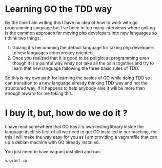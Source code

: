 # Learning GO the TDD way 

By the time I am writing this I have no idea of how to work with go programming language but I ve been to too many interviews 
where golang is the common approach for moving php developers into new languages so I think two things:

1. Golang it´s becomming the default language for taking php developers to new languages concurrency oriented.
2. Once you realized that it is good to be poliglot at programming even though it is a painful way whay not take all the pain together 
and try to learn that new language following the three basic rules of TDD.


So this is my own path for learning the basics of GO while doing TDD so I can transition to a new language already thinking TDD 
way and not the structured way, if it happens to help anybody else it will be more than enough reward for me taking this. 

# I buy it, but, how do we do it ? 

I have read somewhere that GO has it´s own testing library inside the language itself so first of all we need to get GO installed in our 
machine, for this I will make the way easy for you as I am providing a vagrantfile that can up a debian machine with GO already installed.

You just need to have vagrant installed and run:

    vagrant up
